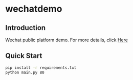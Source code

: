 # wechatdemo

## Introduction
Wechat public platform demo. For more details, click [Here](https://coolboygym.github.io/2017/11/01/basic-wechat-develop/)

## Quick Start
```bash
pip install -r requirements.txt
python main.py 80
``` 
